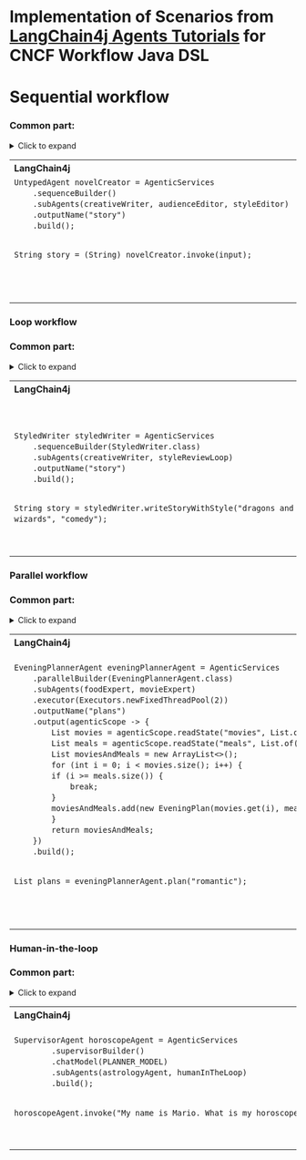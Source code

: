 # Implementation of Scenarios from [LangChain4j Agents Tutorials](https://docs.langchain4j.dev/tutorials/agents/) for CNCF Workflow Java DSL

# Sequential workflow
### Common part:
<details><summary>Click to expand</summary>

```java
public interface AudienceEditor {

    @UserMessage("""
        You are a professional editor.
        Analyze and rewrite the following story to better align
        with the target audience of {{audience}}.
        Return only the story and nothing else.
        The story is "{{story}}".
        """)
    @Agent("Edits a story to better fit a given audience")
    String editStory(@V("story") String story, @V("audience") String audience);
}

interface CreativeWriter {

  @UserMessage("""
        You are a creative writer.
        Generate a draft of a story no more than
        3 sentences long around the given topic.
        Return only the story and nothing else.
        The topic is {{topic}}.
        """)
  @Agent("Generates a story based on the given topic")
  String generateStory(@V("topic") String topic);
}

public interface StyleEditor {

  @UserMessage("""
          You are a professional editor.
          Analyze and rewrite the following story to better fit and be more coherent with the {{style}} style.
          Return only the story and nothing else.
          The story is "{{story}}".
          """)
  @Agent("Edits a story to better fit a given style")
  String editStory(@V("story") String story, @V("style") String style);
}

CreativeWriter creativeWriter = AgenticServices
        .agentBuilder(CreativeWriter.class)
        .chatModel(BASE_MODEL)
        .outputName("story")
        .build();

AudienceEditor audienceEditor = AgenticServices
        .agentBuilder(AudienceEditor.class)
        .chatModel(BASE_MODEL)
        .outputName("story")
        .build();

StyleEditor styleEditor = AgenticServices
        .agentBuilder(StyleEditor.class)
        .chatModel(BASE_MODEL)
        .outputName("story")
        .build();

Map<String, Object> input = Map.of(
        "topic", "dragons and wizards",
        "style", "fantasy",
        "audience", "young adults"
);
```
</details>

<table style="table-layout:fixed; width:100%;">
  <tr>
    <th style="width:50%; text-align:left;">LangChain4j</th>
    <th style="text-align:left;">Serverless Workflow</th>
  </tr>
  <tr>
    <td style="vertical-align:top;">
<pre style="background:none; margin:0; padding:0; font-family:monospace; line-height:1.4;">
<code class="language-java" style="background:none;white-space:pre;">UntypedAgent novelCreator = AgenticServices
    .sequenceBuilder()
    .subAgents(creativeWriter, audienceEditor, styleEditor)
    .outputName("story")
    .build();

String story = (String) novelCreator.invoke(input);

</code>
</pre>
</td>

<td style="vertical-align:top;">
<pre style="background:none; margin:0; padding:0; font-family:monospace; line-height:1.4;">
<code class="language-java" style="background:none;white-space:pre;">Workflow wf = workflow("seqFlow")
    .sequence(creativeWriter, audienceEditor, styleEditor)
    .build();
&nbsp;
&nbsp;

String result = app.workflowDefinition(wf).instance(input).start().get().asText().orElseThrow();

</code>
</pre>
</td>
  </tr>
</table>


### Loop workflow
### Common part:
<details><summary>Click to expand</summary>

```java
  interface StyleEditor {

  @UserMessage(
          """
                  You are a professional editor.
                  Analyze and rewrite the following story to better fit and be more coherent with the {{style}} style.
                  Return only the story and nothing else.
                  The story is "{{story}}".
                  """)
  @Agent("Edits a story to better fit a given style")
  String editStory(@V("story") String story, @V("style") String style);
}

interface StyleScorer {

  @UserMessage(
          """
                  You are a critical reviewer.
                  Give a review score between 0.0 and 1.0 for the following
                  story based on how well it aligns with the style '{{style}}'.
                  Return only the score and nothing else.

                  The story is: "{{story}}"
                  """)
  @Agent("Scores a story based on how well it aligns with a given style")
  double scoreStyle(@V("story") String story, @V("style") String style);
}

StyleEditor styleEditor = AgenticServices
        .agentBuilder(StyleEditor.class)
        .chatModel(BASE_MODEL)
        .outputName("story")
        .build();

StyleScorer styleScorer = AgenticServices
        .agentBuilder(StyleScorer.class)
        .chatModel(BASE_MODEL)
        .outputName("score")
        .build();


```

</details>

<table style="table-layout:fixed; width:100%;">
  <tr>
    <th style="width:50%; text-align:left;">LangChain4j</th>
    <th style="text-align:left;">Serverless Workflow</th>
  </tr>
  <tr>
    <td style="vertical-align:top;">
<pre style="background:none; margin:0; padding:0; font-family:monospace; line-height:1.4;">
<code class="language-java" style="background:none;white-space:pre;">
&nbsp;
&nbsp;
StyledWriter styledWriter = AgenticServices
    .sequenceBuilder(StyledWriter.class)
    .subAgents(creativeWriter, styleReviewLoop)
    .outputName("story")
    .build();

String story = styledWriter.writeStoryWithStyle("dragons and wizards", "comedy");

</code>
</pre>
</td>

<td style="vertical-align:top;">
<pre style="background:none; margin:0; padding:0; font-family:monospace; line-height:1.4;">
<code class="language-java" style="background:none;white-space:pre;">Map&lt;String, Object> input =  Map.of("story", "dragons and wizards","style", "comedy");
Predicate<AgenticScope> until = s -> s.readState("score", 0).doubleValue() >= 0.8;

Workflow wf = workflow("retryFlow")
    .loop(until, scorer, editor)
    .build();
&nbsp;
&nbsp;
&nbsp;
String result = app.workflowDefinition(wf).instance(input).start().get().asText().orElseThrow();

</code>
</pre>
</td>
  </tr>
</table>

### Parallel workflow
### Common part:
<details><summary>Click to expand</summary>

```java
public interface FoodExpert {

    @UserMessage("""
        You are a great evening planner.
        Propose a list of 3 meals matching the given mood.
        The mood is {{mood}}.
        For each meal, just give the name of the meal.
        Provide a list with the 3 items and nothing else.
        """)
    @Agent
    List<String> findMeal(@V("mood") String mood);
}

public interface MovieExpert {

    @UserMessage("""
        You are a great evening planner.
        Propose a list of 3 movies matching the given mood.
        The mood is {mood}.
        Provide a list with the 3 items and nothing else.
        """)
    @Agent
    List<String> findMovie(@V("mood") String mood);
}

FoodExpert foodExpert = AgenticServices
        .agentBuilder(FoodExpert.class)
        .chatModel(BASE_MODEL)
        .outputName("meals")
        .build();

MovieExpert movieExpert = AgenticServices
        .agentBuilder(MovieExpert.class)
        .chatModel(BASE_MODEL)
        .outputName("movies")
        .build();
```
</details>


<table style="table-layout:fixed; width:100%;">
  <tr>
    <th style="width:50%; text-align:left;">LangChain4j</th>
    <th style="text-align:left;">Serverless Workflow</th>
  </tr>
  <tr>
    <td style="vertical-align:top;">
<pre style="background:none; margin:0; padding:0; font-family:monospace; line-height:1.4;">
<code class="language-java" style="background:none;white-space:pre;">
EveningPlannerAgent eveningPlannerAgent = AgenticServices
    .parallelBuilder(EveningPlannerAgent.class)
    .subAgents(foodExpert, movieExpert)
    .executor(Executors.newFixedThreadPool(2))
    .outputName("plans")
    .output(agenticScope -> {
        List<String> movies = agenticScope.readState("movies", List.of());
        List<String> meals = agenticScope.readState("meals", List.of());
        List<EveningPlan> moviesAndMeals = new ArrayList<>();
        for (int i = 0; i < movies.size(); i++) {
        if (i >= meals.size()) {
            break;
        }
        moviesAndMeals.add(new EveningPlan(movies.get(i), meals.get(i)));
        }
        return moviesAndMeals;
    })
    .build();

List<EveningPlan> plans = eveningPlannerAgent.plan("romantic");

</code>
</pre>
</td>

<td style="vertical-align:top;">
<pre style="background:none; margin:0; padding:0; font-family:monospace; line-height:1.4;">
<code class="language-java" style="background:none;white-space:pre;">
Workflow wf = workflow("forkFlow")
    .parallel(foodExpert, movieExpert)
    .build();
&nbsp;
&nbsp;
&nbsp;
&nbsp;
&nbsp;
&nbsp;
&nbsp;
&nbsp;
&nbsp;
&nbsp;
&nbsp;
&nbsp;
&nbsp;
&nbsp;
Map&lt;String, Object> input = Map.of("mood", "I am hungry and bored");

Map<String, Object> result = app.workflowDefinition(wf).instance(input).start().get().asMap().orElseThrow();

</code>
</pre>
</td>
  </tr>
</table>


### Human-in-the-loop
### Common part:
<details><summary>Click to expand</summary>

```java
public record HumanInTheLoop(Consumer<String> requestWriter, Supplier<String> responseReader) {

    @Agent("An agent that asks the user for missing information")
    public String askUser(String request) {
        requestWriter.accept(request);
        return responseReader.get();
    }
}

public interface AstrologyAgent {
  @SystemMessage("""
          You are an astrologist that generates horoscopes based on the user's name and zodiac sign.
          """)
  @UserMessage("""
          Generate the horoscope for {{name}} who is a {{sign}}.
          """)
  @Agent("An astrologist that generates horoscopes based on the user's name and zodiac sign.")
  String horoscope(@V("name") String name, @V("sign") String sign);
}

AstrologyAgent astrologyAgent = AgenticServices
        .agentBuilder(AstrologyAgent.class)
        .chatModel(BASE_MODEL)
        .build();

HumanInTheLoop humanInTheLoop = AgenticServices
        .humanInTheLoopBuilder()
        .description("An agent that asks the zodiac sign of the user")
        .outputName("sign")
        .requestWriter(request -> {
          System.out.println(request);
          System.out.print("> ");
        })
        .responseReader(() -> System.console().readLine())
        .build();
```
</details>

<table style="table-layout:fixed; width:100%;">
  <tr>
    <th style="width:50%; text-align:left;">LangChain4j</th>
    <th style="text-align:left;">Serverless Workflow</th>
  </tr>
  <tr>
    <td style="vertical-align:top;">
<pre style="background:none; margin:0; padding:0; font-family:monospace; line-height:1.4;">
<code class="language-java" style="background:none;white-space:pre;">
SupervisorAgent horoscopeAgent = AgenticServices
        .supervisorBuilder()
        .chatModel(PLANNER_MODEL)
        .subAgents(astrologyAgent, humanInTheLoop)
        .build();

horoscopeAgent.invoke("My name is Mario. What is my horoscope?")

</code>
</pre>
</td>

<td style="vertical-align:top;">
<pre style="background:none; margin:0; padding:0; font-family:monospace; line-height:1.4;">
<code class="language-java" style="background:none;white-space:pre;">
Workflow wf = workflow("seqFlow")
    .sequence(astrologyAgent, humanInTheLoop)
    .build();

&nbsp;
&nbsp;
String result = app.workflowDefinition(wf).instance("My name is Mario. What is my horoscope?").start().get().asMap().orElseThrow();

</code>
</pre>
</td>
  </tr>
</table>